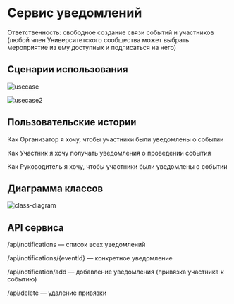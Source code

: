 # Сервис уведомлений

Ответственность: свободное создание связи событий и участников
(любой член Университетского сообщества может выбрать мероприятие из ему доступных и подписаться на него) 

## Сценарии использования

![usecase](https://user-images.githubusercontent.com/26046873/163400047-5477925a-7e9d-401f-a7f3-a31760a4519f.png)

![usecase2](https://user-images.githubusercontent.com/26046873/163400092-8f808fe9-d47e-448d-abc5-fdf331399b5d.png)

## Пользовательские истории

Как Организатор я хочу, чтобы участники были уведомлены о событии

Как Участник я хочу получать уведомления о проведении события

Как Руководитель я хочу, чтобы участники были уведомлены о событии

## Диаграмма классов

![class-diagram](https://user-images.githubusercontent.com/26046873/163399522-19764e89-9ce6-4d0a-953f-eda5cf5144d8.png)

## API сервиса

/api/notifications — список всех уведомлений

/api/notifications/{eventId} — конкретное уведомление

/api/notification/add — добавление уведомления (привязка участника к событию)

/api/delete — удаление привязки
